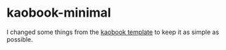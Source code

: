 # kaobook-minimal

I changed some things from the [kaobook template](https://github.com/fraterenz/kaobook/tree/master) to keep it as simple as possible.
